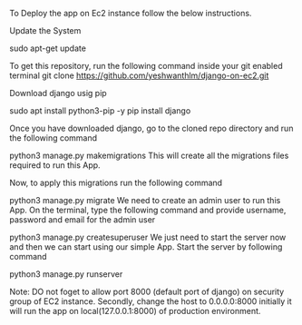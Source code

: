 To Deploy the app on Ec2 instance follow the below instructions.

Update the System

sudo apt-get update

To get this repository, run the following command inside your git enabled terminal
git clone https://github.com/yeshwanthlm/django-on-ec2.git

Download django usig pip

sudo apt install python3-pip -y
pip install django

Once you have downloaded django, go to the cloned repo directory and run the following command

python3 manage.py makemigrations
This will create all the migrations files required to run this App.

Now, to apply this migrations run the following command

python3 manage.py migrate
We need to create an admin user to run this App. On the terminal, type the following command and provide username, password and email for the admin user

python3 manage.py createsuperuser
We just need to start the server now and then we can start using our simple App. Start the server by following command

python3 manage.py runserver

Note: DO not foget to allow port 8000 (default port of django) on security group of EC2 instance. Secondly, change the host to 0.0.0.0:8000 initially it will run the app on local(127.0.0.1:8000) of production environment.
